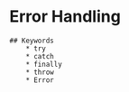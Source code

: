 # Error Handling
    
    ## Keywords
        * try
        * catch
        * finally
        * throw
        * Error

